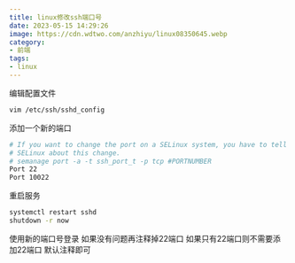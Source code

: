```yaml
---
title: linux修改ssh端口号
date: 2023-05-15 14:29:26
image: https://cdn.wdtwo.com/anzhiyu/linux08350645.webp
category: 
- 前端
tags: 
- linux
---
```


编辑配置文件
```bash
vim /etc/ssh/sshd_config
```

添加一个新的端口
```bash
# If you want to change the port on a SELinux system, you have to tell
# SELinux about this change.
# semanage port -a -t ssh_port_t -p tcp #PORTNUMBER
Port 22
Port 10022
```
重启服务
```bash
systemctl restart sshd  
shutdown -r now  
```
使用新的端口号登录 如果没有问题再注释掉22端口 如果只有22端口则不需要添加22端口 默认注释即可